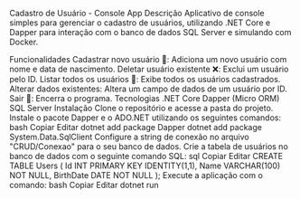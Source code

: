 Cadastro de Usuário - Console App
Descrição
Aplicativo de console simples para gerenciar o cadastro de usuários, utilizando .NET Core e Dapper para interação com o banco de dados SQL Server e simulando com Docker.

Funcionalidades
Cadastrar novo usuário 📝: Adiciona um novo usuário com nome e data de nascimento.
Deletar usuário existente ❌: Exclui um usuário pelo ID.
Listar todos os usuários 👥: Exibe todos os usuários cadastrados.
Alterar dados existentes: Altera um campo de dados de um usuário por ID.
Sair 🚪: Encerra o programa.
Tecnologias
.NET Core
Dapper (Micro ORM)
SQL Server
Instalação
Clone o repositório e acesse a pasta do projeto.
Instale o pacote Dapper e o ADO.NET utilizando os seguintes comandos:
bash
Copiar
Editar
dotnet add package Dapper
dotnet add package System.Data.SqlClient
Configure a string de conexão no arquivo "CRUD/Conexao" para o seu banco de dados.
Crie a tabela de usuários no banco de dados com o seguinte comando SQL:
sql
Copiar
Editar
CREATE TABLE Users (
    Id INT PRIMARY KEY IDENTITY(1,1),
    Name VARCHAR(100) NOT NULL,
    BirthDate DATE NOT NULL
);
Execute a aplicação com o comando:
bash
Copiar
Editar
dotnet run
